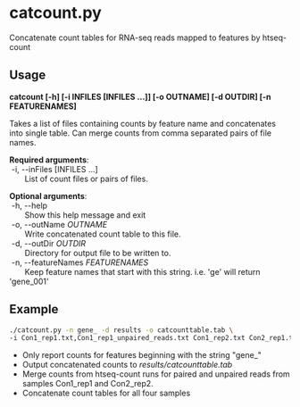 # catcount.py
Concatenate count tables for RNA-seq reads mapped to features by htseq-count  

## Usage  

**catcount [-h] [-i INFILES [INFILES ...]] [-o OUTNAME] [-d OUTDIR] [-n FEATURENAMES]**  

Takes a list of files containing counts by feature name and concatenates into
single table. Can merge counts from comma separated pairs of file names.

**Required arguments**:  
&nbsp;-i, --inFiles [INFILES ...]  
&nbsp;&nbsp;&nbsp;&nbsp;&nbsp;&nbsp; List of count files or pairs of files.  

**Optional arguments**:  
&nbsp;-h, --help  
&nbsp;&nbsp;&nbsp;&nbsp;&nbsp;&nbsp; Show this help message and exit  
&nbsp;-o, --outName *OUTNAME*  
&nbsp;&nbsp;&nbsp;&nbsp;&nbsp;&nbsp; Write concatenated count table to this file.  
&nbsp;-d, --outDir *OUTDIR*  
&nbsp;&nbsp;&nbsp;&nbsp;&nbsp;&nbsp; Directory for output file to be written to.  
&nbsp;-n, --featureNames *FEATURENAMES*  
&nbsp;&nbsp;&nbsp;&nbsp;&nbsp;&nbsp; Keep feature names that start with this string. i.e. 'ge' will return 'gene_001'  

## Example  

```bash
./catcount.py -n gene_ -d results -o catcounttable.tab \
-i Con1_rep1.txt,Con1_rep1_unpaired_reads.txt Con1_rep2.txt Con2_rep1.txt Con2_rep2.txt,Con2_rep2_unpaired_reads.txt
```

- Only report counts for features beginning with the string "gene_"
- Output concatenated counts to _results/catcounttable.tab_
- Merge counts from htseq-count runs for paired and unpaired reads from samples Con1_rep1 and Con2_rep2.
- Concatenate count tables for all four samples